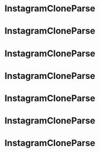 # InstagramCloneParse
# InstagramCloneParse
# InstagramCloneParse
# InstagramCloneParse
# InstagramCloneParse
# InstagramCloneParse
# InstagramCloneParse
